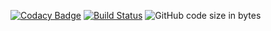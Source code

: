 [![Codacy Badge](https://api.codacy.com/project/badge/Grade/348b749c632a45ca821e1b18a9d7498c)](https://app.codacy.com/gh/rhe89/hub-sbanken?utm_source=github.com&utm_medium=referral&utm_content=rhe89/hub-sbanken&utm_campaign=Badge_Grade_Settings)
[![Build Status](https://dev.azure.com/rhe89/Hub/_apis/build/status/rhe89.hub-sbanken?branchName=main)](https://dev.azure.com/rhe89/Hub/_build/latest?definitionId=3&branchName=main)
![GitHub code size in bytes](https://img.shields.io/github/languages/code-size/rhe89/hub-sbanken)
